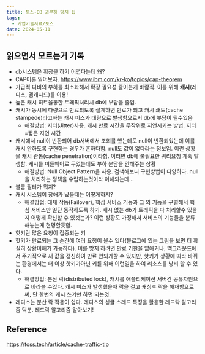 ```yaml
---
title: 토스-DB 과부하 방지 팁
tags:
  - 기업기술자료/토스
date: 2024-05-11
---
```

## 읽으면서 모르는거 기록
- db시스템은 확장을 하기 어렵다는데 왜?
- CAP이론 읽어보자. https://www.ibm.com/kr-ko/topics/cap-theorem
- 가급적 디비의 부하를 최소화해서 확장 필요성 줄이는게 바람직. 이를 위해 **캐시**(레디스, 멤캐시드)를 이용!
- 높은 캐시 히트율통한 트래픽처리시 db에 부담을 줄임. 
- 캐시가 동시에 다량으로 만료되도록 설계하면 만료가 되고 캐시 쇄도(cache stampede)라고하는 캐시 미스가 대량으로 발생함으로서 db에 부담이 될수있음 
	- 해결방법: 지터(Jitter)사용. 캐시 만료 시간을 무작위로 지연시키는 방법. 지터=짧은 지연 시간
- 캐시에서 null이 반환되어 db서버에서 조회를 했는데도 null이 반환되었는데 이를 캐시 안하도록 구현하는 경우가 흔하다함. null도 값이 없다라는 정보임. 이런 상황을 캐시 관통(cache penetration)이라함. 이러면 db에 불필요한 쿼리요청 계혹 발생함. 캐시를 미들웨어로 두었는데도 부하 분담을 안해주는 상황
	- 해결방법: Null Object Pattern을 사용. 검색해보니 구현방법이 다양하다. null을 처리하는 정책을 수립하는것이라 이해되는데...
- 블룸 필터가 뭐지?
- 캐시 시스템이 장애가 났을때는 어떻게하지?
	- 해결방법: 대체 작동(Failover), 핵심 서비스 기능과 그 외 기능을 구별해서 핵심 서비스만 일단 동작하도록 하기. 캐시 없는 db가 트래픽을 다 처리할수 있을지 어떻게 확신할 수 있겟는가? 이런 상황도 가정해서 서비스의 기능들을 분류해놓는게 현명할듯함.
- 핫키란 많은 요청이 집중되는 키
- 핫키가 만료되는 그 순간에 여러 요청이 올수 있다(블로그에 있는 그림을 보면 더 확실히 상황이해가 가능하다). 이를 방지 하려면 만료 기한을 없애거나, 백그라운드에서 주기적으로 새 값을 갱신하여 만료 안되게할 수 있지만, 핫키가 상황에 따라 바뀌는 환경에서는 더 이상 핫키가아닌 키를 위해 이런일을 하여 리소스를 낭비 할 수 있다.
	- 해결방법: 분산 락(distributed lock), 캐시를 애플리케이션 서버간 공유자원으로 바라볼 수있다. 캐시 미스가 발생했을때 락을 걸고 캐싱후 락을 해재함으로써, 단 한번의 캐시 쓰기만 하면 되는것.
- 레디스는 분산 락 적용이 쉽다. 레디스의 싱글 스레드 특징을 활용한 레드락 알고리즘 덕분. 레드락 알고리즘 알아보기!
## Reference
https://toss.tech/article/cache-traffic-tip

